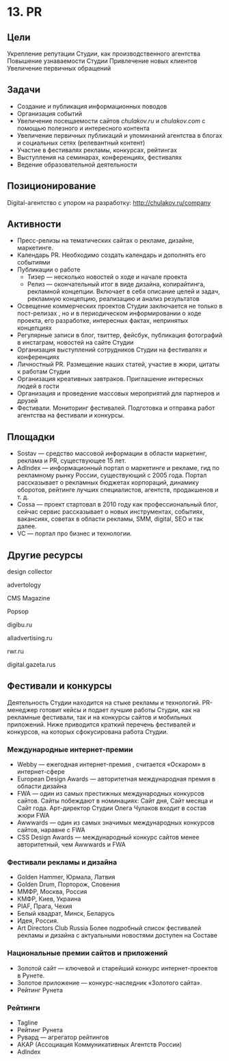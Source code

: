 # 13. PR

## Цели

Укрепление репутации Студии, как производственного агентства
Повышение узнаваемости Студии
Привлечение новых клиентов
Увеличение первичных обращений

## Задачи

- Создание и публикация информационных поводов
- Организация событий
- Увеличение посещаемости сайтов _chulakov.ru_ и _chulakov.com_ с помощью полезного и интересного контента
- Увеличение первичных публикаций и упоминаний агентства в блогах и социальных сетях (релевантный контент)
- Участие в фестивалях рекламы, конкурсах, рейтингах
- Выступления на семинарах, конференциях, фестивалях
- Ведение образовательной деятельности

## Позиционирование

Digital-агентство с упором на разработку: http://chulakov.ru/company

## Активности

- Пресс-релизы на тематических сайтах о рекламе, дизайне, маркетинге.
- Календарь PR. Необходимо создать календарь и дополнять его событиями
- Публикации о работе
  - Тизер — несколько новостей о ходе и начале проекта
  - Релиз — окончательный итог в виде дизайна, копирайтинга, рекламной концепции. Включает в себя описание целей и задач, рекламную концепцию, реализацию и анализ результатов
- Освещение коммерческих проектов Студии заключается не только в  пост-релизах , но и в периодическом информировании о ходе проекта, его разработке, интересных фактах, непринятых концепциях
- Регулярные записи в блог, твиттер, фейсбук, публикация фотографий в инстаграм, новостей на сайте Студии
- Организация выступлений сотрудников Студии на фестивалях и конференциях
- Личностный PR. Размещение наших статей, участие в жюри, цитаты к работам Студии
- Организация креативных завтраков. Приглашение интересных людей в гости
- Организация и проведение массовых мероприятий для партнеров и друзей
- Фестивали. Мониторинг фестивалей. Подготовка и отправка работ агентства на фестивали и конкурсы.

## Площадки

- Sostav — средство массовой информации в области маркетинг, реклама и PR, существующее 15 лет.
- AdIndex — информационный портал о маркетинге и рекламе, гид по рекламному рынку России, существующий с 2005 года. Портал рассказывает о рекламных бюджетах корпораций, динамику оборотов, рейтинге лучших специалистов, агентств, продакшенов и т. д.
- Cossa — проект стартовал в 2010 году как профессиональный блог, сейчас сервис рассказывает о новых инструментах, событиях, вакансиях, советах в области рекламы, SMM, digital, SEO и так далее.
- VC — портал про бизнес и технологии.

## Другие ресурсы

design collector

advertology

CMS Magazine 

Popsop 

digibu.ru 

alladvertising.ru

rwr.ru

digital.gazeta.rus

## Фестивали и конкурсы

Деятельность Студии находится на стыке рекламы и технологий. PR-менеджер готовит кейсы и подает лучшие работы Студии, как на рекламные фестивали, так и на конкурсы сайтов и мобильных приложений. Ниже приводится краткий перечень фестивалей и конкурсов, на которых сфокусирована работа Студии.

### Международные интернет-премии

- Webby — ежегодная интернет-премия , считается «Оскаром» в  интернет-сфере
- European Design Awards — авторитетная международная премия в области дизайна
- FWA — один из самых престижных международных конкурсов сайтов. Сайты побеждают в номинациях: Сайт дня, Сайт месяца и Сайт года. Арт-директор Студии Олега Чулаков входит в состав жюри FWA
- Awwwards — один из самых значимых международных конкурсов сайтов, наравне с FWA
- CSS Design Awards — международный конкурс сайтов менее авторитетный, чем Awwwards и FWA

### Фестивали рекламы и дизайна

- Golden Hammer, Юрмала, Латвия
- Golden Drum, Порторож, Словения
- ММФР, Москва, Россия
- КМФР, Киев, Украина
- PIAF, Прага, Чехия
- Белый квадрат, Минск, Беларусь
- Идея, Россия.
- Art Directors Club Russia
Более подробный список фестивалей рекламы и дизайна с актуальными новостями доступен на Составе

### Национальные премии сайтов и приложений

- Золотой сайт — ключевой и старейший конкурс интернет-проектов в Рунете.
- Золотое приложение  — конкурс-наследник «Золотого сайта».
- Рейтинг Рунета

### Рейтинги

- Tagline
- Рейтинг Рунета
- Рувард — агрегатор рейтингов
- АКАР (Ассоциация Коммуникативных Агентств России)
- AdIndex
